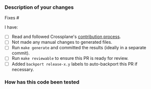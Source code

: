 <!--
Please read through https://git.io/fj2m9 if this is your first time opening a
pull request to this repo. Find us in https://crossplane.slack.com
if you need any help contributing.
-->

### Description of your changes

<!--
Briefly describe what this pull request does. Be sure to direct your
reviewers' attention to anything that needs special consideration.

We love pull requests that resolve an open issue. If yours does, you
can uncomment the below line to indicate which issue your PR fixes, for example
"Fixes #500":
-->

Fixes #

I have:

- [ ] Read and followed Crossplane's [contribution process].
- [ ] Not made any manual changes to generated files.
- [ ] Run `make generate` and committed the results (ideally in a separate commit). <!-- This takes 10-15 minutes to run on a fairly powerful computer -->
- [ ] Run `make reviewable` to ensure this PR is ready for review.
- [ ] Added `backport release-x.y` labels to auto-backport this PR if necessary.

### How has this code been tested

<!--
Before reviewers can be confident in the correctness of this pull request, it
needs to tested and shown to be correct. Briefly describe the testing that has
already been done or which is planned for this change.
-->

[contribution process]: https://git.io/fj2m9
